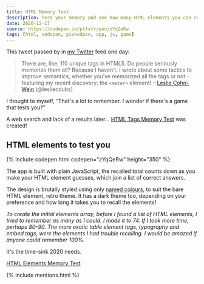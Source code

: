 ```yaml
---
title: HTML Memory Test
description: Test your memory and see how many HTML elements you can recall? I built an app to test you
date: 2020-12-17
source: https://codepen.io/plfstr/pen/zYqQeRw
tags: [html, codepen, pickedpen, app, js, game]
---
```


This tweet passed by in [my Twitter](https://twitter.com/plfstr) feed one day:

> There are, like, 110 unique tags in HTML5. Do people seriously memorize them all? Because I haven’t. I wrote about some tactics to improve semantics, whether you've memorized all the tags or not - featuring my recent discovery: the `<meter>` element! – [Leslie Cohn-Wein](https://twitter.com/lesliecdubs/status/1305503826166927360?s=20) (@lesliecdubs)

I thought to myself, <q>That's a lot to remember. I wonder if there's a game that tests you?</q>

A web search and lack of a results later... [HTML Tags Memory Test](https://codepen.io/plfstr/full/zYqQeRw) was created! 

## HTML elements to test you

{% include codepen.html codepen="zYqQeRw" height="350" %}

The app is built with plain JavaScript, the recalled total counts down as you make your HTML element guesses, which join a list of correct answers. 

The design is brutally styled using only [named colours](https://en.wikipedia.org/wiki/Web_colors#Extended_colors), to suit the bare HTML element, retro theme. It has a dark theme too, depending on your preference and how long it takes you to recall the elements!

_To create the initial elements array, before I found a list of HTML elements, I tried to remember as many as I could. I made it to 74. If I took more time, perhaps 80–90. The more exotic table element tags, typography and embed tags, were the elements I had trouble recalling. I would be amazed if anyone could remember 100%._

It's the time-sink 2020 needs.

[HTML Elements Memory Test](https://codepen.io/plfstr/full/zYqQeRw)

{% include mentions.html %}
